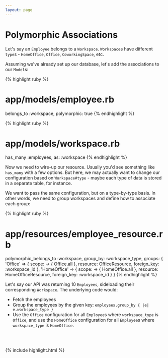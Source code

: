 ```yaml
---
layout: page
---
```


Polymorphic Associations
=========================

Let's say an `Employee` belongs to a `Workspace`. `Workspace`s have
different `type`s - `HomeOffice`, `Office`, `CoworkingSpace`, etc.

Assuming we've already set up our database, let's add the associations
to our `Model`s:

{% highlight ruby %}
# app/models/employee.rb
belongs_to :workspace, polymorphic: true
{% endhighlight %}

{% highlight ruby %}
# app/models/workspace.rb
has_many :employees, as: :workspace
{% endhighlight %}

Now we need to wire-up our resource. Usually you'd see something like
`has_many` with a few options. But here, we may actually want to change
our configuration based on `Workspace#type` - maybe each type of data is
stored in a separate table, for instance.

We want to pass the same configuration, but on a type-by-type basis. In
other words, we need to group workspaces and define how to associate
each group:

{% highlight ruby %}
# app/resources/employee_resource.rb
polymorphic_belongs_to :workspace,
  group_by: :workspace_type,
  groups: {
    'Office' => {
      scope: -> { Office.all },
      resource: OfficeResource,
      foreign_key: :workspace_id
    },
    'HomeOffice' => {
      scope: -> { HomeOffice.all },
      resource: HomeOfficeResource,
      foreign_key: :workspace_id
    }
  }
{% endhighlight %}

Let's say our API was returning 10 `Employees`, sideloading their
corresponding `Workspace`. The underlying code would:

* Fetch the employees
* Group the employees by the given key: `employees.group_by { |e|
  e.workspace_type }`
* Use the `Office` configuration for all `Employee`s where
  `workspace_type` is `Office`, and use the `HomeOffice` configuration
for all `Employee`s where `workspace_type` is `HomeOffice`.

<br />
<br />

{% include highlight.html %}
